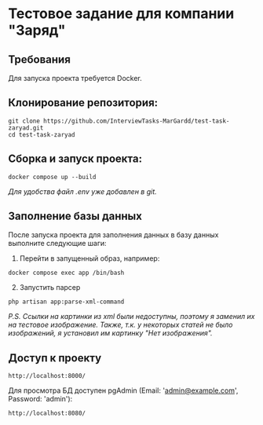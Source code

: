 # Тестовое задание для компании "Заряд"

## Требования
Для запуска проекта требуется Docker.

## Клонирование репозитория:
```bush
git clone https://github.com/InterviewTasks-MarGardd/test-task-zaryad.git
cd test-task-zaryad
```

## Сборка и запуск проекта:
```bush
docker compose up --build
```
*Для удобства файл .env уже добавлен в git.*

## Заполнение базы данных
После запуска проекта для заполнения данных в базу данных выполните следующие шаги:

1. Перейти в запущенный образ, например:
```bush
docker compose exec app /bin/bash
```
2. Запустить парсер
```bush
php artisan app:parse-xml-command
```
*P.S. Ссылки на картинки из xml были недоступны, поэтому я заменил их на тестовое изображение. Также, т.к. у некоторых статей не было изображений, я установил им картинку "Нет изображения".*

## Доступ к проекту
```bush
http://localhost:8000/
```
Для просмотра БД доступен pgAdmin (Email: 'admin@example.com', Password: 'admin'):
```bush
http://localhost:8080/
```
